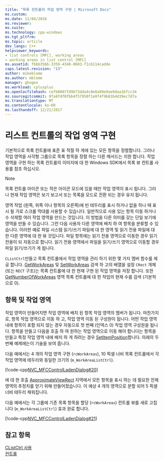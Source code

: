 ```yaml
---
title: "목록 컨트롤의 작업 영역 구현 | Microsoft Docs"
ms.custom: 
ms.date: 11/04/2016
ms.reviewer: 
ms.suite: 
ms.technology: cpp-windows
ms.tgt_pltfrm: 
ms.topic: article
dev_langs: C++
helpviewer_keywords:
- list controls [MFC], working areas
- working areas in list control [MFC]
ms.assetid: fbbb356b-3359-4348-8603-f1cb114cadde
caps.latest.revision: "13"
author: mikeblome
ms.author: mblome
manager: ghogen
ms.workload: cplusplus
ms.openlocfilehash: cefb8007fd9b73dda4c0e8a99e9ae9daa1bfcc34
ms.sourcegitcommit: 8fa8fdf0fbb4f57950f1e8f4f9b81b4d39ec7d7a
ms.translationtype: MT
ms.contentlocale: ko-KR
ms.lasthandoff: 12/21/2017
---
```

# <a name="implementing-working-areas-in-list-controls"></a>리스트 컨트롤의 작업 영역 구현
기본적으로 목록 컨트롤에 표준 표 적절 하 게에 있는 모든 항목을 정렬합니다. 그러나 작업 영역을 사각형 그룹으로 목록 항목을 정렬 하는 다른 메서드는 지원 합니다. 작업 영역을 구현 하는 목록 컨트롤의 이미지에 대 한 Windows SDK에서 목록 뷰 컨트롤 사용를 참조 하십시오.  
  
> [!NOTE]
>  목록 컨트롤 아이콘 또는 작은 아이콘 모드에 있을 때만 작업 영역이 표시 됩니다. 그러나 현재 작업 영역은 보기 보고서 또는 목록을 모드로 전환 되는 경우 유지 됩니다.  
  
 영역 작업 (왼쪽, 위쪽 이나 항목의 오른쪽)에 빈 테두리를 표시 하거나 없을 하나 때 표시 될 가로 스크롤 막대를 사용할 수 있습니다. 일반적으로 사용 있는 항목 이동 하거나 수 삭제할 여러 작업 영역을 만드는 것입니다. 이 방법을 다른 의미를 갖는 단일 보기에 영역을 만들 수 있습니다. 그런 다음 사용자 다른 영역에 배치 하 여 항목을 분류할 수 있습니다. 이러한 예로 파일 시스템 읽기/쓰기 파일에 대 한 영역 및 읽기 전용 파일에 대 한 다른 영역에 대 한 뷰 것입니다. 파일 항목에는 읽기 전용 영역으로 이동한 경우 읽기 전용이 되 자동으로 합니다. 읽기 전용 영역에서 파일을 읽기/쓰기 영역으로 이동할 경우 파일 읽기/쓰기가 게 됩니다.  
  
 `CListCtrl`만들고 목록 컨트롤에서 작업 영역을 관리 하기 위한 몇 가지 멤버 함수를 제공 합니다. [GetWorkAreas](../mfc/reference/clistctrl-class.md#getworkareas) 및 [SetWorkAreas](../mfc/reference/clistctrl-class.md#setworkareas) 검색 하 고의 배열을 설정 `CRect` 개체 (또는 `RECT` 구조)는 목록 컨트롤에 대 한 현재 구현 된 작업 영역을 저장 합니다. 또한 [GetNumberOfWorkAreas](../mfc/reference/clistctrl-class.md#getnumberofworkareas) 영역 목록 컨트롤에 대 한 작업의 현재 수를 검색 (기본적으로 0).  
  
## <a name="items-and-working-areas"></a>항목 및 작업 영역  
 작업 영역이 만들어지면 작업 영역에 배치 된 항목 작업 영역의 멤버가 됩니다. 마찬가지로, 항목 작업 영역으로 이동 하 고, 작업 영역 이동 된 구성원이 됩니다. 어떤 작업 영역 내에 항목이 포함 되지 않는 경우 자동으로 첫 번째 (인덱스 0) 작업 영역 구성원을 됩니다. 항목을 만들고 다음을 호출 하 여 원하는 작업 영역으로 이동 해야 합니다는 항목을 만들고 특정 작업 영역 내에 배치 하 게 하려는 경우 [SetItemPosition](../mfc/reference/clistctrl-class.md#setitemposition)합니다. 아래의 두 번째 예제에는이 기술을 보여 줍니다.  
  
 다음 예에서는 4 개의 작업 영역 구현 (`rcWorkAreas`), 10 픽셀 너비 목록 컨트롤에서 각 작업 영역에 테두리와 동일한 크기의 (`m_WorkAreaListCtrl`).  
  
 [!code-cpp[NVC_MFCControlLadenDialog#20](../mfc/codesnippet/cpp/implementing-working-areas-in-list-controls_1.cpp)]  
  
 에 대 한 호출 [ApproximateViewRect](../mfc/reference/clistctrl-class.md#approximateviewrect) 지역에서 모든 항목을 표시 하는 데 필요한 전체 영역의 추정치를 얻기 위해 만들어졌습니다. 이 예상 4 개의 영역으로 분할 되어 5 픽셀 너비 테두리 채워집니다.  
  
 다음 예에서는 각 그룹에 기존 목록 항목을 할당 (`rcWorkAreas`) 컨트롤 뷰를 새로 고칩니다 (`m_WorkAreaListCtrl`) 효과 완료 합니다.  
  
 [!code-cpp[NVC_MFCControlLadenDialog#21](../mfc/codesnippet/cpp/implementing-working-areas-in-list-controls_2.cpp)]  
  
## <a name="see-also"></a>참고 항목  
 [CListCtrl 사용](../mfc/using-clistctrl.md)   
 [컨트롤](../mfc/controls-mfc.md)


